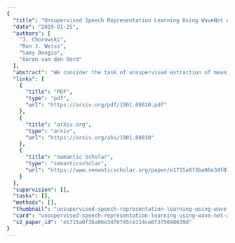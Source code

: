 ```yaml
---
{
  "title": "Unsupervised Speech Representation Learning Using WaveNet Autoencoders",
  "date": "2019-01-25",
  "authors": [
    "J. Chorowski",
    "Ron J. Weiss",
    "Samy Bengio",
    "Aäron van den Oord"
  ],
  "abstract": "We consider the task of unsupervised extraction of meaningful latent representations of speech by applying autoencoding neural networks to speech waveforms. The goal is to learn a representation able to capture high level semantic content from the signal, e.g. phoneme identities, while being invariant to confounding low level details in the signal such as the underlying pitch contour or background noise. Since the learned representation is tuned to contain only phonetic content, we resort to using a high capacity WaveNet decoder to infer information discarded by the encoder from previous samples. Moreover, the behavior of autoencoder models depends on the kind of constraint that is applied to the latent representation. We compare three variants: a simple dimensionality reduction bottleneck, a Gaussian Variational Autoencoder (VAE), and a discrete Vector Quantized VAE (VQ-VAE). We analyze the quality of learned representations in terms of speaker independence, the ability to predict phonetic content, and the ability to accurately reconstruct individual spectrogram frames. Moreover, for discrete encodings extracted using the VQ-VAE, we measure the ease of mapping them to phonemes. We introduce a regularization scheme that forces the representations to focus on the phonetic content of the utterance and report performance comparable with the top entries in the ZeroSpeech 2017 unsupervised acoustic unit discovery task.",
  "links": [
    {
      "title": "PDF",
      "type": "pdf",
      "url": "https://arxiv.org/pdf/1901.08810.pdf"
    },
    {
      "title": "arXiv.org",
      "type": "arxiv",
      "url": "https://arxiv.org/abs/1901.08810"
    },
    {
      "title": "Semantic Scholar",
      "type": "semanticscholar",
      "url": "https://www.semanticscholar.org/paper/e1715a0f3ba06e34f0745ce114ce0f375648639d"
    }
  ],
  "supervision": [],
  "tasks": [],
  "methods": [],
  "thumbnail": "unsupervised-speech-representation-learning-using-wave-net-autoencoders-thumb.jpg",
  "card": "unsupervised-speech-representation-learning-using-wave-net-autoencoders-card.jpg",
  "s2_paper_id": "e1715a0f3ba06e34f0745ce114ce0f375648639d"
}
---
```


